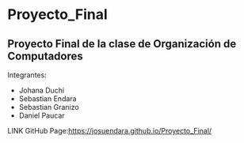 # Proyecto_Final
## Proyecto Final de la clase de Organización de Computadores
Integrantes:
- Johana Duchi
- Sebastian Endara
- Sebastian Granizo
- Daniel Paucar

LINK GitHub Page:https://josuendara.github.io/Proyecto_Final/
